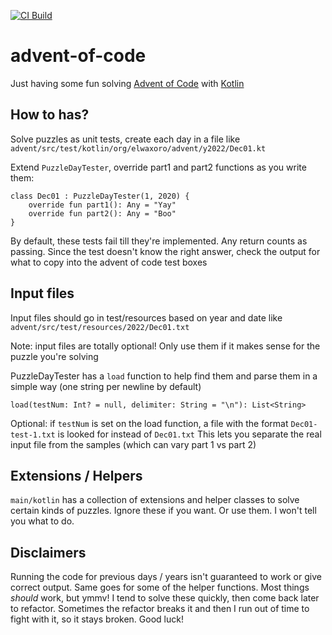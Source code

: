 [![CI Build](https://github.com/elwaxoro/advent-of-code/actions/workflows/gradle.yml/badge.svg)](https://github.com/elwaxoro/advent-of-code/actions/workflows/gradle.yml)

# advent-of-code
Just having some fun solving [Advent of Code](https://adventofcode.com/) with [Kotlin](https://kotlinlang.org/)

## How to has?

Solve puzzles as unit tests, create each day in a file like `advent/src/test/kotlin/org/elwaxoro/advent/y2022/Dec01.kt`

Extend `PuzzleDayTester`, override part1 and part2 functions as you write them:

```
class Dec01 : PuzzleDayTester(1, 2020) {
    override fun part1(): Any = "Yay"
    override fun part2(): Any = "Boo"
}
```

By default, these tests fail till they're implemented. Any return counts as passing.
Since the test doesn't know the right answer, check the output for what to copy into the advent of code test boxes

## Input files
Input files should go in test/resources based on year and date like `advent/src/test/resources/2022/Dec01.txt`

Note: input files are totally optional! Only use them if it makes sense for the puzzle you're solving

PuzzleDayTester has a `load` function to help find them and parse them in a simple way (one string per newline by default)

```
load(testNum: Int? = null, delimiter: String = "\n"): List<String>
```

Optional: if `testNum` is set on the load function, a file with the format `Dec01-test-1.txt` is looked for instead of `Dec01.txt`
This lets you separate the real input file from the samples (which can vary part 1 vs part 2) 

## Extensions / Helpers
`main/kotlin` has a collection of extensions and helper classes to solve certain kinds of puzzles. Ignore these if you want. Or use them. I won't tell you what to do.

## Disclaimers
Running the code for previous days / years isn't guaranteed to work or give correct output. Same goes for some of the helper functions. Most things *should* work, but ymmv! I tend to solve these quickly, then come back later to refactor. Sometimes the refactor breaks it and then I run out of time to fight with it, so it stays broken. Good luck!
